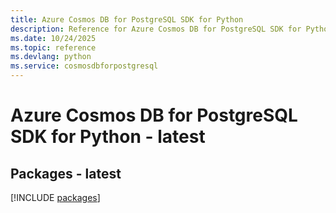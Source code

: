 ```yaml
---
title: Azure Cosmos DB for PostgreSQL SDK for Python
description: Reference for Azure Cosmos DB for PostgreSQL SDK for Python
ms.date: 10/24/2025
ms.topic: reference
ms.devlang: python
ms.service: cosmosdbforpostgresql
---
```

# Azure Cosmos DB for PostgreSQL SDK for Python - latest
## Packages - latest
[!INCLUDE [packages](cosmos-db-for-postgresql-index.md)]